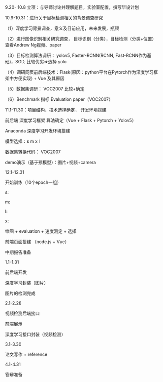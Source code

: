 9.20- 10.8 立项：与导师讨论并理解题目，实验室配置，撰写毕设计划

 

10.9-10.31：进行关于目标检测相关的背景调查研究

（1）深度学习背景调查，意义及目前应用，未来发展，瓶颈

（2）进行图像识别相关研究调查， 目标识别（分类），目标检测（分类+位置）查看Andrew Ng视频、paper

（3）目标检测算法调研： yolov5, Faster-RCNN(RCNN, Fast-RCNN作为基础)，SGD, 比较优劣=>选择 yolo

（4）调研网页前后端技术：Flask(原因：python平台在Pytorch作为深度学习框架中方便实现) + Vue 及其原因

（5）数据集调研： VOC2007 比较+确定

（6）Benchmark 指标 Evaluation paper（VOC2007）



11.1-11.30：项目结构、技术选择确定， 开发环境搭建

前后端 深度学习框架 算法确定（Vue + Flask + Pytorch + Yolov5）

Anaconda 深度学习开发环境搭建

模型选择：s m x l

数据集转换代码：  VOC2007

demo演示（基于预模型）：图片+视频+camera



12.1-12.31

开始训练（10个epoch一组）

s:

m:

l:

x:

绘图 + evaluation + 速度测定 + 选择

前端页面搭建 （node.js + Vue）

中期报告准备



1.1-1.31

前后端开发

深度学习封装（图片）

图片的检测完成



2.1-2.28

视频检测后端接口

前端展示

深度学习接口封装（视频检测）



3.1-3.30

论文写作 + reference



4.1-4.31

答辩准备





